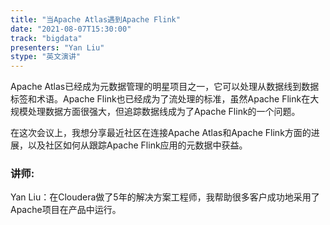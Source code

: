 ```yaml
---
title: "当Apache Atlas遇到Apache Flink"
date: "2021-08-07T15:30:00" 
track: "bigdata"
presenters: "Yan Liu"
stype: "英文演讲"
---
```

Apache Atlas已经成为元数据管理的明星项目之一，它可以处理从数据线到数据标签和术语。Apache Flink也已经成为了流处理的标准，虽然Apache Flink在大规模处理数据方面很强大，但追踪数据线成为了Apache Flink的一个问题。
 
在这次会议上，我想分享最近社区在连接Apache Atlas和Apache Flink方面的进展，以及社区如何从跟踪Apache Flink应用的元数据中获益。
 ### 讲师: 
 Yan Liu：在Cloudera做了5年的解决方案工程师，我帮助很多客户成功地采用了Apache项目在产品中运行。